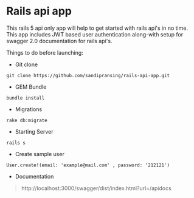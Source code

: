 # Rails api app

This rails 5 api only app will help to get started with rails api's in no time.
This app includes JWT based user authentication along-with setup for swagger 2.0 documentation for rails api's.

Things to do before launching:

* Git clone
```
git clone https://github.com/sandipransing/rails-api-app.git
```
* GEM Bundle
```
bundle install
```
* Migrations
```
rake db:migrate
```
* Starting Server
```
rails s
```
* Create sample user 
```
User.create!(email: 'example@mail.com' , password: '212121')
```

* Documentation 

> http://localhost:3000/swagger/dist/index.html?url=/apidocs